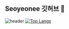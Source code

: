 ## Seoyeonee 깃허브 👋

<!--
**seoyeoneel02/seoyeoneel02** is a ✨ _special_ ✨ repository because its `README.md` (this file) appears on your GitHub profile.

Here are some ideas to get you started:

- 🔭 I’m currently working on ...
- 🌱 I’m currently learning ...
- 👯 I’m looking to collaborate on ...
- 🤔 I’m looking for help with ...
- 💬 Ask me about ...
- 📫 How to reach me: ...
- 😄 Pronouns: ...
- ⚡ Fun fact: ...
-->
![header](https://capsule-render.vercel.app/api?type=waving&color=auto&height=300&section=header&text=SEOYEON%20GitHub&fontSize=70&desc=Hello,%20World!&fontAlignY=25)
[![Top Langs](https://github-readme-stats.vercel.app/api/top-langs/?username=seoyeoneel02)](https://github.com/anuraghazra/github-readme-stats)
